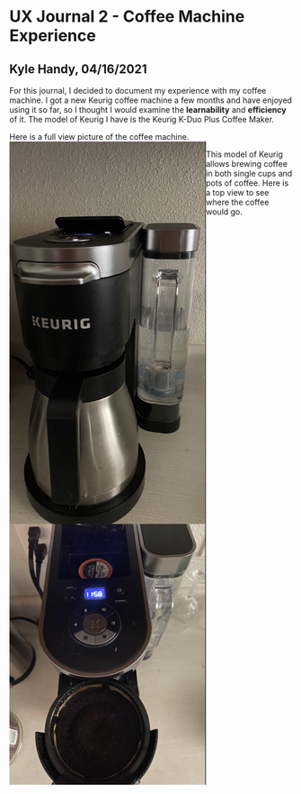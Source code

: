 # UX Journal 2 - Coffee Machine Experience

## Kyle Handy, 04/16/2021

For this journal, I decided to document my experience with my coffee machine. I got a new Keurig coffee machine a few months and have enjoyed using it so far, so I thought I would examine the **learnability** and **efficiency** of it. The model of Keurig I have is the Keurig K-Duo Plus Coffee Maker.

Here is a full view picture of the coffee machine.
<img src="https://github.com/UsabilityEngineering/ux-portfolio-khandy7/blob/master/UX_Journal2/Pictures/fullView.png" width=350 align=left>

This model of Keurig allows brewing coffee in both single cups and pots of coffee. Here is a top view to see where the coffee would go.
<img src="https://github.com/UsabilityEngineering/ux-portfolio-khandy7/blob/master/UX_Journal2/Pictures/topView.png" width=350 align=middle> 


